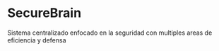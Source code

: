 # SecureBrain
Sistema centralizado enfocado en la seguridad con multiples areas de eficiencia y defensa
